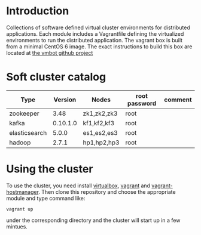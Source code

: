 Introduction
============

Collections of software defined virtual cluster environments for
distributed applications. Each module includes a Vagrantfile defining
the virtualized environments to run the distributed application. The
vagrant box is built from a minimal CentOS 6 image. The exact
instructions to build this box are located at [the vmbot github
project][1]

Soft cluster catalog
====================

| Type           | Version       | Nodes          | root password | comment   |
| -------------- | ------------- | -------------- | ------------- | --------- |
| zookeeper      | 3.48          | zk1,zk2,zk3    | root          |           |
| kafka          | 0.10.1.0      | kf1,kf2,kf3    | root          |           |
| elasticsearch  | 5.0.0         | es1,es2,es3    | root          |           |
| hadoop         | 2.7.1         | hp1,hp2,hp3    | root          |           |

Using the cluster
=================
To use the cluster, you need install [virtualbox][2], [vagrant][3] and
[vagrant-hostmanager][4]. Then clone this repository and choose the
appropriate module and type command like:

    vagrant up

under the corresponding directory and the cluster will start up in a few
mintues.

[1]: https://github.com/schnell18/vmbot.git
[2]: https://www.virtualbox.org/
[3]: https://www.vagrantup.com/
[4]: https://github.com/devopsgroup-io/vagrant-hostmanager
